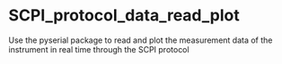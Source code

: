 # SCPI_protocol_data_read_plot
Use the pyserial package to read and plot the measurement data of the instrument in real time through the SCPI protocol
